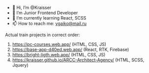 - 👋 Hi, I’m @Kraisser
- 👀 I’m Junior Frontend Developer
- 🌱 I’m currently learning React, SCSS
- 📫 How to reach me: vgaiko@mail.ru

Actual train projects in correct order: 
1. https://pc-courses.web.app/ (HTML, CSS, JS)
2. https://base-app-d40ed.web.app/ (React, RTK, Firebase)
3. https://bright-ligth.web.app/ (HTML, CSS, JS)
4. https://kraisser.github.io/ARCC-Architect-Agency/ (HTML, SCSS, Jquery)
